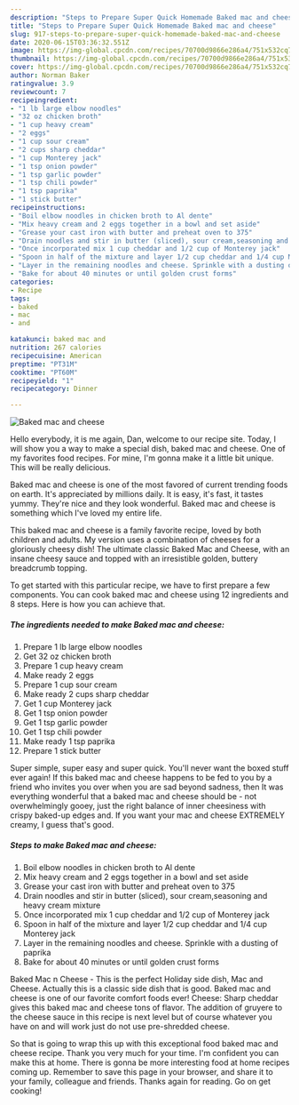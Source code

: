 ```yaml
---
description: "Steps to Prepare Super Quick Homemade Baked mac and cheese"
title: "Steps to Prepare Super Quick Homemade Baked mac and cheese"
slug: 917-steps-to-prepare-super-quick-homemade-baked-mac-and-cheese
date: 2020-06-15T03:36:32.551Z
image: https://img-global.cpcdn.com/recipes/70700d9866e286a4/751x532cq70/baked-mac-and-cheese-recipe-main-photo.jpg
thumbnail: https://img-global.cpcdn.com/recipes/70700d9866e286a4/751x532cq70/baked-mac-and-cheese-recipe-main-photo.jpg
cover: https://img-global.cpcdn.com/recipes/70700d9866e286a4/751x532cq70/baked-mac-and-cheese-recipe-main-photo.jpg
author: Norman Baker
ratingvalue: 3.9
reviewcount: 7
recipeingredient:
- "1 lb large elbow noodles"
- "32 oz chicken broth"
- "1 cup heavy cream"
- "2 eggs"
- "1 cup sour cream"
- "2 cups sharp cheddar"
- "1 cup Monterey jack"
- "1 tsp onion powder"
- "1 tsp garlic powder"
- "1 tsp chili powder"
- "1 tsp paprika"
- "1 stick butter"
recipeinstructions:
- "Boil elbow noodles in chicken broth to Al dente"
- "Mix heavy cream and 2 eggs together in a bowl and set aside"
- "Grease your cast iron with butter and preheat oven to 375"
- "Drain noodles and stir in butter (sliced), sour cream,seasoning and heavy cream mixture"
- "Once incorporated mix 1 cup cheddar and 1/2 cup of Monterey jack"
- "Spoon in half of the mixture and layer 1/2 cup cheddar and 1/4 cup Monterey jack"
- "Layer in the remaining noodles and cheese. Sprinkle with a dusting of paprika"
- "Bake for about 40 minutes or until golden crust forms"
categories:
- Recipe
tags:
- baked
- mac
- and

katakunci: baked mac and 
nutrition: 267 calories
recipecuisine: American
preptime: "PT31M"
cooktime: "PT60M"
recipeyield: "1"
recipecategory: Dinner

---
```



![Baked mac and cheese](https://img-global.cpcdn.com/recipes/70700d9866e286a4/751x532cq70/baked-mac-and-cheese-recipe-main-photo.jpg)

Hello everybody, it is me again, Dan, welcome to our recipe site. Today, I will show you a way to make a special dish, baked mac and cheese. One of my favorites food recipes. For mine, I'm gonna make it a little bit unique. This will be really delicious.

Baked mac and cheese is one of the most favored of current trending foods on earth. It's appreciated by millions daily. It is easy, it's fast, it tastes yummy. They're nice and they look wonderful. Baked mac and cheese is something which I've loved my entire life.

This baked mac and cheese is a family favorite recipe, loved by both children and adults. My version uses a combination of cheeses for a gloriously cheesy dish! The ultimate classic Baked Mac and Cheese, with an insane cheesy sauce and topped with an irresistible golden, buttery breadcrumb topping.


To get started with this particular recipe, we have to first prepare a few components. You can cook baked mac and cheese using 12 ingredients and 8 steps. Here is how you can achieve that.

<!--inarticleads1-->

##### The ingredients needed to make Baked mac and cheese:

1. Prepare 1 lb large elbow noodles
1. Get 32 oz chicken broth
1. Prepare 1 cup heavy cream
1. Make ready 2 eggs
1. Prepare 1 cup sour cream
1. Make ready 2 cups sharp cheddar
1. Get 1 cup Monterey jack
1. Get 1 tsp onion powder
1. Get 1 tsp garlic powder
1. Get 1 tsp chili powder
1. Make ready 1 tsp paprika
1. Prepare 1 stick butter


Super simple, super easy and super quick. You&#39;ll never want the boxed stuff ever again! If this baked mac and cheese happens to be fed to you by a friend who invites you over when you are sad beyond sadness, then It was everything wonderful that a baked mac and cheese should be - not overwhelmingly gooey, just the right balance of inner cheesiness with crispy baked-up edges and. If you want your mac and cheese EXTREMELY creamy, I guess that&#39;s good. 

<!--inarticleads2-->

##### Steps to make Baked mac and cheese:

1. Boil elbow noodles in chicken broth to Al dente
1. Mix heavy cream and 2 eggs together in a bowl and set aside
1. Grease your cast iron with butter and preheat oven to 375
1. Drain noodles and stir in butter (sliced), sour cream,seasoning and heavy cream mixture
1. Once incorporated mix 1 cup cheddar and 1/2 cup of Monterey jack
1. Spoon in half of the mixture and layer 1/2 cup cheddar and 1/4 cup Monterey jack
1. Layer in the remaining noodles and cheese. Sprinkle with a dusting of paprika
1. Bake for about 40 minutes or until golden crust forms


Baked Mac n Cheese - This is the perfect Holiday side dish, Mac and Cheese. Actually this is a classic side dish that is good. Baked mac and cheese is one of our favorite comfort foods ever! Cheese: Sharp cheddar gives this baked mac and cheese tons of flavor. The addition of gruyere to the cheese sauce in this recipe is next level but of course whatever you have on and will work just do not use pre-shredded cheese. 

So that is going to wrap this up with this exceptional food baked mac and cheese recipe. Thank you very much for your time. I'm confident you can make this at home. There is gonna be more interesting food at home recipes coming up. Remember to save this page in your browser, and share it to your family, colleague and friends. Thanks again for reading. Go on get cooking!
